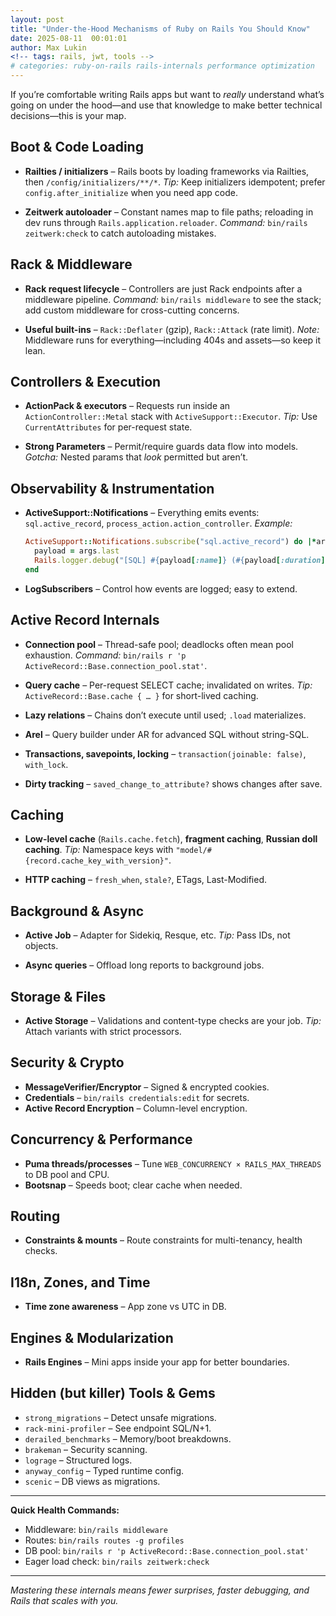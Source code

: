 ```yaml
---
layout: post
title: "Under-the-Hood Mechanisms of Ruby on Rails You Should Know"
date: 2025-08-11  00:01:01
author: Max Lukin
<!-- tags: rails, jwt, tools -->
# categories: ruby-on-rails rails-internals performance optimization
---
```


If you’re comfortable writing Rails apps but want to *really* understand what’s going on under the hood—and use that knowledge to make better technical decisions—this is your map.

## Boot & Code Loading

- **Railties / initializers** – Rails boots by loading frameworks via Railties, then `/config/initializers/**/*`.
  *Tip:* Keep initializers idempotent; prefer `config.after_initialize` when you need app code.

- **Zeitwerk autoloader** – Constant names map to file paths; reloading in dev runs through `Rails.application.reloader`.
  *Command:* `bin/rails zeitwerk:check` to catch autoloading mistakes.

## Rack & Middleware

- **Rack request lifecycle** – Controllers are just Rack endpoints after a middleware pipeline.
  *Command:* `bin/rails middleware` to see the stack; add custom middleware for cross-cutting concerns.

- **Useful built-ins** – `Rack::Deflater` (gzip), `Rack::Attack` (rate limit).
  *Note:* Middleware runs for everything—including 404s and assets—so keep it lean.

## Controllers & Execution

- **ActionPack & executors** – Requests run inside an `ActionController::Metal` stack with `ActiveSupport::Executor`.
  *Tip:* Use `CurrentAttributes` for per-request state.

- **Strong Parameters** – Permit/require guards data flow into models.
  *Gotcha:* Nested params that *look* permitted but aren’t.

## Observability & Instrumentation

- **ActiveSupport::Notifications** – Everything emits events: `sql.active_record`, `process_action.action_controller`.
  *Example:*
  ```ruby
  ActiveSupport::Notifications.subscribe("sql.active_record") do |*args|
    payload = args.last
    Rails.logger.debug("[SQL] #{payload[:name]} (#{payload[:duration].round(1)}ms): #{payload[:sql]}")
  end
  ```

- **LogSubscribers** – Control how events are logged; easy to extend.

## Active Record Internals

- **Connection pool** – Thread-safe pool; deadlocks often mean pool exhaustion.
  *Command:* `bin/rails r 'p ActiveRecord::Base.connection_pool.stat'`.

- **Query cache** – Per-request SELECT cache; invalidated on writes.
  *Tip:* `ActiveRecord::Base.cache { … }` for short-lived caching.

- **Lazy relations** – Chains don’t execute until used; `.load` materializes.

- **Arel** – Query builder under AR for advanced SQL without string-SQL.

- **Transactions, savepoints, locking** – `transaction(joinable: false)`, `with_lock`.

- **Dirty tracking** – `saved_change_to_attribute?` shows changes after save.

## Caching

- **Low-level cache** (`Rails.cache.fetch`), **fragment caching**, **Russian doll caching**.
  *Tip:* Namespace keys with `"model/#{record.cache_key_with_version}"`.

- **HTTP caching** – `fresh_when`, `stale?`, ETags, Last-Modified.

## Background & Async

- **Active Job** – Adapter for Sidekiq, Resque, etc.
  *Tip:* Pass IDs, not objects.

- **Async queries** – Offload long reports to background jobs.

## Storage & Files

- **Active Storage** – Validations and content-type checks are your job.
  *Tip:* Attach variants with strict processors.

## Security & Crypto

- **MessageVerifier/Encryptor** – Signed & encrypted cookies.
- **Credentials** – `bin/rails credentials:edit` for secrets.
- **Active Record Encryption** – Column-level encryption.

## Concurrency & Performance

- **Puma threads/processes** – Tune `WEB_CONCURRENCY × RAILS_MAX_THREADS` to DB pool and CPU.
- **Bootsnap** – Speeds boot; clear cache when needed.

## Routing

- **Constraints & mounts** – Route constraints for multi-tenancy, health checks.

## I18n, Zones, and Time

- **Time zone awareness** – App zone vs UTC in DB.

## Engines & Modularization

- **Rails Engines** – Mini apps inside your app for better boundaries.

## Hidden (but killer) Tools & Gems

- `strong_migrations` – Detect unsafe migrations.
- `rack-mini-profiler` – See endpoint SQL/N+1.
- `derailed_benchmarks` – Memory/boot breakdowns.
- `brakeman` – Security scanning.
- `lograge` – Structured logs.
- `anyway_config` – Typed runtime config.
- `scenic` – DB views as migrations.

---

**Quick Health Commands:**
- Middleware: `bin/rails middleware`
- Routes: `bin/rails routes -g profiles`
- DB pool: `bin/rails r 'p ActiveRecord::Base.connection_pool.stat'`
- Eager load check: `bin/rails zeitwerk:check`

---

*Mastering these internals means fewer surprises, faster debugging, and Rails that scales with you.*
